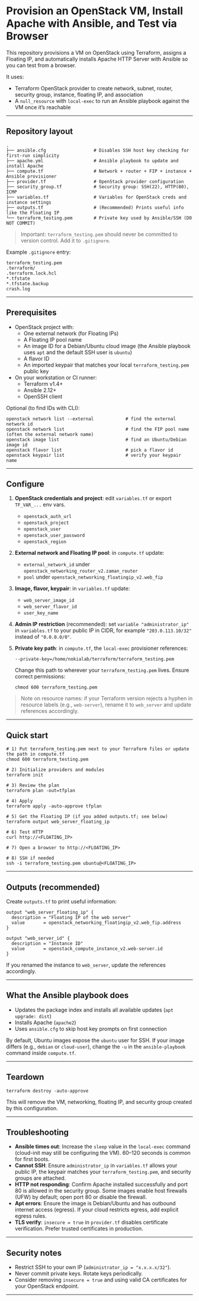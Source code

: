 # Provision an OpenStack VM, Install Apache with Ansible, and Test via Browser

This repository provisions a VM on OpenStack using Terraform, assigns a Floating IP, and automatically installs Apache HTTP Server with Ansible so you can test from a browser.

It uses:

- Terraform OpenStack provider to create network, subnet, router, security group, instance, floating IP, and association
- A `null_resource` with `local-exec` to run an Ansible playbook against the VM once it’s reachable

---

## Repository layout

```
.
├── ansible.cfg                  # Disables SSH host key checking for first-run simplicity
├── apache.yml                   # Ansible playbook to update and install Apache
├── compute.tf                   # Network + router + FIP + instance + Ansible provisioner
├── provider.tf                  # OpenStack provider configuration
├── security_group.tf            # Security group: SSH(22), HTTP(80), ICMP
├── variables.tf                 # Variables for OpenStack creds and instance settings
├── outputs.tf                   # (Recommended) Prints useful info like the Floating IP
└── terraform_testing.pem        # Private key used by Ansible/SSH (DO NOT COMMIT)
```

> Important: `terraform_testing.pem` should never be committed to version control. Add it to `.gitignore`.

Example `.gitignore` entry:

```
terraform_testing.pem
.terraform/
.terraform.lock.hcl
*.tfstate
*.tfstate.backup
crash.log
```

---

## Prerequisites

- OpenStack project with:
  - One external network (for Floating IPs)
  - A Floating IP pool name
  - An image ID for a Debian/Ubuntu cloud image (the Ansible playbook uses `apt` and the default SSH user is `ubuntu`)
  - A flavor ID
  - An imported keypair that matches your local `terraform_testing.pem` public key
- On your workstation or CI runner:
  - Terraform v1.4+
  - Ansible 2.12+
  - OpenSSH client

Optional (to find IDs with CLI):

```
openstack network list --external            # find the external network id
openstack network list                       # find the FIP pool name (often the external network name)
openstack image list                         # find an Ubuntu/Debian image id
openstack flavor list                        # pick a flavor id
openstack keypair list                       # verify your keypair name
```

---

## Configure

1. **OpenStack credentials and project**: edit `variables.tf` or export `TF_VAR_...` env vars.

   - `openstack_auth_url`
   - `openstack_project`
   - `openstack_user`
   - `openstack_user_password`
   - `openstack_region`

2. **External network and Floating IP pool**: in `compute.tf` update:

   - `external_network_id` under `openstack_networking_router_v2.zaman_router`
   - `pool` under `openstack_networking_floatingip_v2.web_fip`

3. **Image, flavor, keypair**: in `variables.tf` update:

   - `web_server_image_id`
   - `web_server_flavor_id`
   - `user_key_name`

4. **Admin IP restriction** (recommended): set `variable "administrator_ip"` in `variables.tf` to your public IP in CIDR, for example `"203.0.113.10/32"` instead of `"0.0.0.0/0"`.

5. **Private key path**: in `compute.tf`, the `local-exec` provisioner references:
   ```
   --private-key=/home/nokialab/terraform/terraform_testing.pem
   ```
   Change this path to wherever your `terraform_testing.pem` lives. Ensure correct permissions:
   ```
   chmod 600 terraform_testing.pem
   ```

> Note on resource names: if your Terraform version rejects a hyphen in resource labels (e.g., `web-server`), rename it to `web_server` and update references accordingly.

---

## Quick start

```
# 1) Put terraform_testing.pem next to your Terraform files or update the path in compute.tf
chmod 600 terraform_testing.pem

# 2) Initialize providers and modules
terraform init

# 3) Review the plan
terraform plan -out=tfplan

# 4) Apply
terraform apply -auto-approve tfplan

# 5) Get the Floating IP (if you added outputs.tf; see below)
terraform output web_server_floating_ip

# 6) Test HTTP
curl http://<FLOATING_IP>

# 7) Open a browser to http://<FLOATING_IP>

# 8) SSH if needed
ssh -i terraform_testing.pem ubuntu@<FLOATING_IP>
```

---

## Outputs (recommended)

Create `outputs.tf` to print useful information:

```hcl
output "web_server_floating_ip" {
  description = "Floating IP of the web server"
  value       = openstack_networking_floatingip_v2.web_fip.address
}

output "web_server_id" {
  description = "Instance ID"
  value       = openstack_compute_instance_v2.web-server.id
}
```

If you renamed the instance to `web_server`, update the references accordingly.

---

## What the Ansible playbook does

- Updates the package index and installs all available updates (`apt upgrade: dist`)
- Installs Apache (`apache2`)
- Uses `ansible.cfg` to skip host key prompts on first connection

By default, Ubuntu images expose the `ubuntu` user for SSH. If your image differs (e.g., `debian` or `cloud-user`), change the `-u` in the `ansible-playbook` command inside `compute.tf`.

---

## Teardown

```
terraform destroy -auto-approve
```

This will remove the VM, networking, floating IP, and security group created by this configuration.

---

## Troubleshooting

- **Ansible times out**: Increase the `sleep` value in the `local-exec` command (cloud-init may still be configuring the VM). 60–120 seconds is common for first boots.
- **Cannot SSH**: Ensure `administrator_ip` in `variables.tf` allows your public IP, the keypair matches your `terraform_testing.pem`, and security groups are attached.
- **HTTP not responding**: Confirm Apache installed successfully and port 80 is allowed in the security group. Some images enable host firewalls (UFW) by default; open port 80 or disable the firewall.
- **Apt errors**: Ensure the image is Debian/Ubuntu and has outbound internet access (egress). If your cloud restricts egress, add explicit egress rules.
- **TLS verify**: `insecure = true` in `provider.tf` disables certificate verification. Prefer trusted certificates in production.

---

## Security notes

- Restrict SSH to your own IP (`administrator_ip = "x.x.x.x/32"`).
- Never commit private keys. Rotate keys periodically.
- Consider removing `insecure = true` and using valid CA certificates for your OpenStack endpoint.

---
